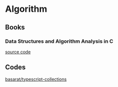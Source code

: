# Algorithm

## Books

### Data Structures and Algorithm Analysis in C

[source code](https://users.cs.fiu.edu/~weiss/dsaa_c2e/files.html)

## Codes

[basarat/typescript-collections](https://github.com/basarat/typescript-collections)
